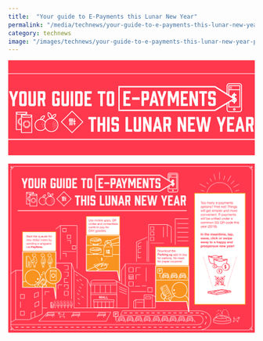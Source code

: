 ```yaml
---
title:  "Your guide to E-Payments this Lunar New Year"
permalink: "/media/technews/your-guide-to-e-payments-this-lunar-new-year"
category: technews
image: "/images/technews/your-guide-to-e-payments-this-lunar-new-year-part-1.png"
---
```


![Your guide to E-Payments this Lunar New Year](/images/technews/your-guide-to-e-payments-this-lunar-new-year-part-1.png)

![Your guide to E-Payments this Lunar New Year](/images/technews/your-guide-to-e-payments-this-lunar-new-year-part-2.png)
